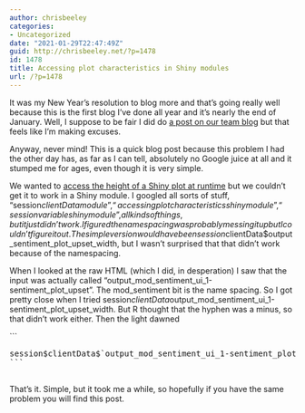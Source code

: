 ```yaml
---
author: chrisbeeley
categories:
- Uncategorized
date: "2021-01-29T22:47:49Z"
guid: http://chrisbeeley.net/?p=1478
id: 1478
title: Accessing plot characteristics in Shiny modules
url: /?p=1478
---
```


It was my New Year’s resolution to blog more and that’s going really well because this is the first blog I’ve done all year and it’s nearly the end of January. Well, I suppose to be fair I did do [a post on our team blog](https://cdu-data-science-team.github.io/team-blog/posts/2021-01-20-a-new-github-release-and-future-projects/) but that feels like I’m making excuses.

Anyway, never mind! This is a quick blog post because this problem I had the other day has, as far as I can tell, absolutely no Google juice at all and it stumped me for ages, even though it is very simple.

We wanted to [access the height of a Shiny plot at runtime](https://github.com/rstudio/shiny/issues/650) but we couldn’t get it to work in a Shiny module. I googled all sorts of stuff, “session$clientData module”, “accessing plot characteristics shiny module”, “session variable shiny module”, all kinds of things, but it just didn’t work. I figured the namespacing was probably messing it up but I couldn’t figure it out. The simple version would have been session$clientData$output\_sentiment\_plot\_upset\_width, but I wasn’t surprised that that didn’t work because of the namespacing.

When I looked at the raw HTML (which I did, in desperation) I saw that the input was actually called “output\_mod\_sentiment\_ui\_1-sentiment\_plot\_upset”. The mod\_sentiment bit is the name spacing. So I got pretty close when I tried session$clientData$output\_mod\_sentiment\_ui\_1-sentiment\_plot\_upset\_width. But R thought that the hyphen was a minus, so that didn’t work either. Then the light dawned

<div class="wp-block-syntaxhighlighter-code ">```
<pre class="brush: r; title: ; notranslate" title="">
session$clientData$`output_mod_sentiment_ui_1-sentiment_plot_upset_width`
```

</div>That’s it. Simple, but it took me a while, so hopefully if you have the same problem you will find this post.